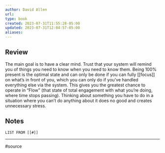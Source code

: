 ```yaml
---
author: David Allen
url: 
type: book
created: 2023-07-31T11:55:28-05:00
updated: 2023-07-31T12:04:57-05:00
aliases:
---
```

## Review
The main goal is to have a clear mind. Trust that your system will remind you of things you need to know when you need to know them. Being 100% present is the optimal state and can only be done if you can fully [[focus]] on what’s in front of you, which you can only do if you’ve handled everything else via the system. This gives you the greatest chance to operate in “Flow” (that state of total engagement with what you’re doing, where time stops passing). Thinking about something you have to do in a situation where you can’t do anything about it does no good and creates unnecessary stress.

## Notes
```dataview
LIST FROM [[#]]
```

---
#source 
